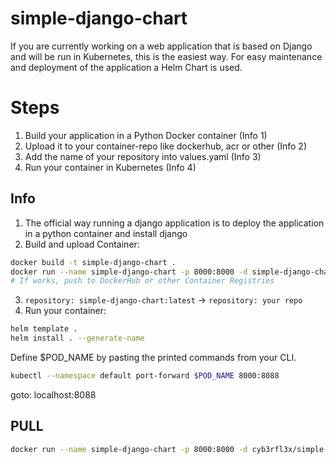 # simple-django-chart
If you are currently working on a web application that is based on Django and will be run in Kubernetes, this is the easiest way. For easy maintenance and deployment of the application a Helm Chart is used.

# Steps
1. Build your application in a Python Docker container (Info 1)
2. Upload it to your container-repo like dockerhub, acr or other (Info 2)
3. Add the name of your repository into values.yaml (Info 3)
4. Run your container in Kubernetes (Info 4)

## Info
1. The official way running a django application is to deploy the application in a python container and install django
2. Build and upload Container:
```bash
docker build -t simple-django-chart .
docker run --name simple-django-chart -p 8000:8000 -d simple-django-chart
# If works, push to DockerHub or other Container Registries
```
3. `repository: simple-django-chart:latest` -> `repository: your repo`
4. Run your container:
```bash
helm template .
helm install . --generate-name
```

Define $POD_NAME by pasting the printed commands from your CLI.

```bash
kubectl --namespace default port-forward $POD_NAME 8000:8088
```

goto: localhost:8088

## PULL 
```bash
docker run --name simple-django-chart -p 8000:8000 -d cyb3rfl3x/simple-django-chart:latest
```